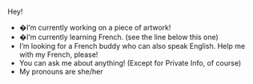 Hey!

- �I’m currently working on a piece of artwork!
- �I’m currently learning French. (see the line below this one)
- I’m looking for a French buddy who can also speak English. Help me with my French, please!
- You can ask me about anything! (Except for Private Info, of course)
- My pronouns are she/her

